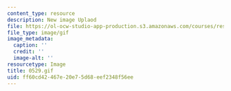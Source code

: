 ```yaml
---
content_type: resource
description: New image Uplaod
file: https://ol-ocw-studio-app-production.s3.amazonaws.com/courses/res-21g-01-kana-spring-2010/ff60cd42467e20e75d68eef2348f56ee_0529.gif
file_type: image/gif
image_metadata:
  caption: ''
  credit: ''
  image-alt: ''
resourcetype: Image
title: 0529.gif
uid: ff60cd42-467e-20e7-5d68-eef2348f56ee
---
```

